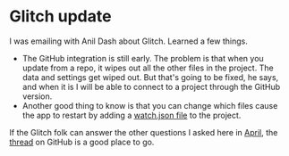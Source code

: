 # Glitch update
I was emailing with Anil Dash about Glitch. Learned a few things.
* The GitHub integration is still early. The problem is that when you update from a repo, it wipes out all the other files in the project. The data and settings get wiped out. But that's going to be fixed, he says, and when it is I will be able to connect to a project through the GitHub version. 
* Another good thing to know is that you can change which files cause the app to restart by adding a <a href="https://glitch.com/edit/#!/watch-json?path=README.md%3A1%3A0">watch.json file</a> to the project. 

If the Glitch folk can answer the other questions I asked here in <a href="http://scripting.com/2020/04/">April</a>, the <a href="https://github.com/scripting/Scripting-News/issues/168">thread</a> on GitHub is a good place to go. 

